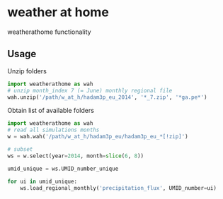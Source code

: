 # weather at home

weatherathome functionality

## Usage

Unzip folders

```python
import weatherathome as wah
# unzip month_index 7 (= June) monthly regional file
wah.unzip('/path/w_at_h/hadam3p_eu_2014', '*_7.zip', '*ga.pe*')
```

Obtain list of available folders
```python
import weatherathome as wah
# read all simulations months
w = wah.wah('/path/w_at_h/hadam3p_eu/hadam3p_eu_*[!zip]')

# subset
ws = w.select(year=2014, month=slice(6, 8))

umid_unique = ws.UMID_number_unique

for ui in umid_unique:
    ws.load_regional_monthly('precipitation_flux', UMID_number=ui)
```


